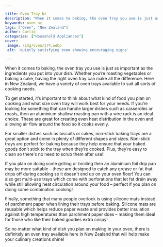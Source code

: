 ```yaml
---

title: Oven Tray Nz
description: "When it comes to baking, the oven tray you use is just as important as the ingredients you put into your dish. Whether you’re roas...read now to learn more"
keywords: oven nz
tags: ["Oven", "New Zealand"]
author: Curtis
categories: ["Household Appliances"]
cover: 
 image: /img/oven/374.webp
 alt: 'quietly satisfying oven showing encouraging signs'

---
```


When it comes to baking, the oven tray you use is just as important as the ingredients you put into your dish. Whether you’re roasting vegetables or baking a cake, having the right oven tray can make all the difference. Here in New Zealand, we have a variety of oven trays available to suit all sorts of cooking needs. 

To get started, it’s important to think about what kind of food you plan on cooking and what size oven tray will work best for your needs. If you’re looking for something that can handle larger dishes such as casseroles or roasts, then an aluminium shallow roasting pan with a wire rack is an ideal choice. These are great for creating even heat distribution in the oven and allowing air flow around the food so it cooks evenly. 

For smaller dishes such as biscuits or cakes, non-stick baking trays are a great option and come in plenty of different shapes and sizes. Non-stick trays are perfect for baking because they help ensure that your baked goods don’t stick to the tray when they’re cooked. Plus, they’re easy to clean so there's no need to scrub them after use! 

If you plan on doing some grilling or broiling then an aluminium foil drip pan may be more suitable – these are designed to catch any grease or fat that drips off during cooking so it doesn't end up on your oven floor! You can also get multi-use trays which come with perforations that let fat drain away while still allowing heat circulation around your food – perfect if you plan on doing some combination cooking! 

Finally, something that many people overlook is using silicone mats instead of parchment paper when lining their trays before baking. Silicone mats are reusable which helps reduce paper waste and provides better insulation against high temperatures than parchment paper does – making them ideal for those who like their baked goodies extra crispy! 

So no matter what kind of dish you plan on making in your oven, there is definitely an oven tray available here in New Zealand that will help make your culinary creations shine!
